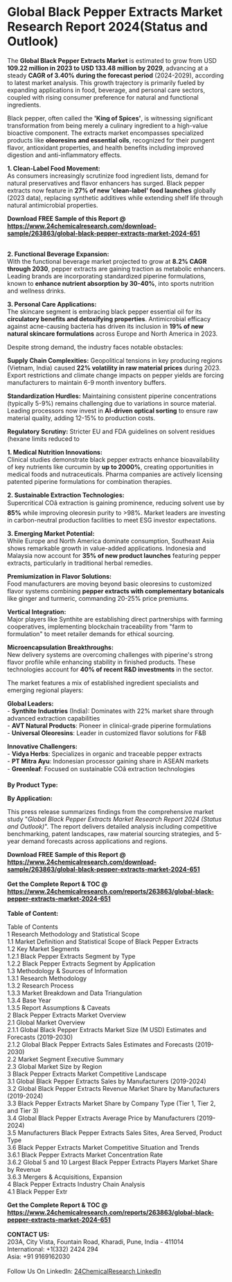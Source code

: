 <h1>Global Black Pepper Extracts Market Research Report 2024(Status and Outlook)</h1><p>The <strong>Global Black Pepper Extracts Market</strong> is estimated to grow from USD <strong>109.22 million in 2023 to USD 133.48 million by 2029</strong>, advancing at a steady <strong>CAGR of 3.40% during the forecast period</strong> (2024-2029), according to latest market analysis. This growth trajectory is primarily fueled by expanding applications in food, beverage, and personal care sectors, coupled with rising consumer preference for natural and functional ingredients.</p><p>Black pepper, often called the <strong>'King of Spices'</strong>, is witnessing significant transformation from being merely a culinary ingredient to a high-value bioactive component. The extracts market encompasses specialized products like <strong>oleoresins and essential oils</strong>, recognized for their pungent flavor, antioxidant properties, and health benefits including improved digestion and anti-inflammatory effects.</p><p><strong>1. Clean-Label Food Movement:</strong><br>
As consumers increasingly scrutinize food ingredient lists, demand for natural preservatives and flavor enhancers has surged. Black pepper extracts now feature in <strong>27% of new 'clean-label' food launches</strong> globally (2023 data), replacing synthetic additives while extending shelf life through natural antimicrobial properties.</p><div><b>Download FREE Sample of this Report @ 
            <a href="https://www.24chemicalresearch.com/download-sample/263863/global-black-pepper-extracts-market-2024-651">
            https://www.24chemicalresearch.com/download-sample/263863/global-black-pepper-extracts-market-2024-651</a></b></div><br><p><strong>2. Functional Beverage Expansion:</strong><br>
With the functional beverage market projected to grow at <strong>8.2% CAGR through 2030</strong>, pepper extracts are gaining traction as metabolic enhancers. Leading brands are incorporating standardized piperine formulations, known to <strong>enhance nutrient absorption by 30-40%</strong>, into sports nutrition and wellness drinks.</p><p><strong>3. Personal Care Applications:</strong><br>
The skincare segment is embracing black pepper essential oil for its <strong>circulatory benefits and detoxifying properties</strong>. Antimicrobial efficacy against acne-causing bacteria has driven its inclusion in <strong>19% of new natural skincare formulations</strong> across Europe and North America in 2023.</p><p>Despite strong demand, the industry faces notable obstacles:</p><p><strong>Supply Chain Complexities:</strong> Geopolitical tensions in key producing regions (Vietnam, India) caused <strong>22% volatility in raw material prices</strong> during 2023. Export restrictions and climate change impacts on pepper yields are forcing manufacturers to maintain 6-9 month inventory buffers.</p><p><strong>Standardization Hurdles:</strong> Maintaining consistent piperine concentrations (typically 5-9%) remains challenging due to variations in source material. Leading processors now invest in <strong>AI-driven optical sorting</strong> to ensure raw material quality, adding 12-15% to production costs.</p><p><strong>Regulatory Scrutiny:</strong> Stricter EU and FDA guidelines on solvent residues (hexane limits reduced to 
</p><p><strong>1. Medical Nutrition Innovations:</strong><br>
Clinical studies demonstrate black pepper extracts enhance bioavailability of key nutrients like curcumin by <strong>up to 2000%</strong>, creating opportunities in medical foods and nutraceuticals. Pharma companies are actively licensing patented piperine formulations for combination therapies.</p><p><strong>2. Sustainable Extraction Technologies:</strong><br>
Supercritical COâ extraction is gaining prominence, reducing solvent use by <strong>85%</strong> while improving oleoresin purity to &gt;98%. Market leaders are investing in carbon-neutral production facilities to meet ESG investor expectations.</p><p><strong>3. Emerging Market Potential:</strong><br>
While Europe and North America dominate consumption, Southeast Asia shows remarkable growth in value-added applications. Indonesia and Malaysia now account for <strong>35% of new product launches</strong> featuring pepper extracts, particularly in traditional herbal remedies.</p><p><strong>Premiumization in Flavor Solutions:</strong><br>
Food manufacturers are moving beyond basic oleoresins to customized flavor systems combining <strong>pepper extracts with complementary botanicals</strong> like ginger and turmeric, commanding 20-25% price premiums.</p><p><strong>Vertical Integration:</strong><br>
Major players like Synthite are establishing direct partnerships with farming cooperatives, implementing blockchain traceability from "farm to formulation" to meet retailer demands for ethical sourcing.</p><p><strong>Microencapsulation Breakthroughs:</strong><br>
New delivery systems are overcoming challenges with piperine's strong flavor profile while enhancing stability in finished products. These technologies account for <strong>40% of recent R&amp;D investments</strong> in the sector.</p><p>The market features a mix of established ingredient specialists and emerging regional players:</p><p><strong>Global Leaders:</strong><br>
- <strong>Synthite Industries</strong> (India): Dominates with 22% market share through advanced extraction capabilities<br>
- <strong>AVT Natural Products</strong>: Pioneer in clinical-grade piperine formulations<br>
- <strong>Universal Oleoresins</strong>: Leader in customized flavor solutions for F&amp;B</p><p><strong>Innovative Challengers:</strong><br>
- <strong>Vidya Herbs</strong>: Specializes in organic and traceable pepper extracts<br>
- <strong>PT Mitra Ayu</strong>: Indonesian processor gaining share in ASEAN markets<br>
- <strong>Greenleaf</strong>: Focused on sustainable COâ extraction technologies</p><p><strong>By Product Type:</strong></p><p><strong>By Application:</strong></p><p>This press release summarizes findings from the comprehensive market study "<em>Global Black Pepper Extracts Market Research Report 2024 (Status and Outlook)</em>". The report delivers detailed analysis including competitive benchmarking, patent landscapes, raw material sourcing strategies, and 5-year demand forecasts across applications and regions.</p><div><b>Download FREE Sample of this Report @ 
            <a href="https://www.24chemicalresearch.com/download-sample/263863/global-black-pepper-extracts-market-2024-651">
            https://www.24chemicalresearch.com/download-sample/263863/global-black-pepper-extracts-market-2024-651</a></b></div><br><div><b>Get the Complete Report & TOC @ 
            <a href="https://www.24chemicalresearch.com/reports/263863/global-black-pepper-extracts-market-2024-651">
            https://www.24chemicalresearch.com/reports/263863/global-black-pepper-extracts-market-2024-651</a></b></div><br>
            <b>Table of Content:</b><p>Table of Contents<br />
1 Research Methodology and Statistical Scope<br />
1.1 Market Definition and Statistical Scope of Black Pepper Extracts<br />
1.2 Key Market Segments<br />
1.2.1 Black Pepper Extracts Segment by Type<br />
1.2.2 Black Pepper Extracts Segment by Application<br />
1.3 Methodology & Sources of Information<br />
1.3.1 Research Methodology<br />
1.3.2 Research Process<br />
1.3.3 Market Breakdown and Data Triangulation<br />
1.3.4 Base Year<br />
1.3.5 Report Assumptions & Caveats<br />
2 Black Pepper Extracts Market Overview<br />
2.1 Global Market Overview<br />
2.1.1 Global Black Pepper Extracts Market Size (M USD) Estimates and Forecasts (2019-2030)<br />
2.1.2 Global Black Pepper Extracts Sales Estimates and Forecasts (2019-2030)<br />
2.2 Market Segment Executive Summary<br />
2.3 Global Market Size by Region<br />
3 Black Pepper Extracts Market Competitive Landscape<br />
3.1 Global Black Pepper Extracts Sales by Manufacturers (2019-2024)<br />
3.2 Global Black Pepper Extracts Revenue Market Share by Manufacturers (2019-2024)<br />
3.3 Black Pepper Extracts Market Share by Company Type (Tier 1, Tier 2, and Tier 3)<br />
3.4 Global Black Pepper Extracts Average Price by Manufacturers (2019-2024)<br />
3.5 Manufacturers Black Pepper Extracts Sales Sites, Area Served, Product Type<br />
3.6 Black Pepper Extracts Market Competitive Situation and Trends<br />
3.6.1 Black Pepper Extracts Market Concentration Rate<br />
3.6.2 Global 5 and 10 Largest Black Pepper Extracts Players Market Share by Revenue<br />
3.6.3 Mergers & Acquisitions, Expansion<br />
4 Black Pepper Extracts Industry Chain Analysis<br />
4.1 Black Pepper Extr</p><div><b>Get the Complete Report & TOC @ 
            <a href="https://www.24chemicalresearch.com/reports/263863/global-black-pepper-extracts-market-2024-651">
            https://www.24chemicalresearch.com/reports/263863/global-black-pepper-extracts-market-2024-651</a></b></div><br><b>CONTACT US:</b><br>
            203A, City Vista, Fountain Road, Kharadi, Pune, India - 411014<br>
            International: +1(332) 2424 294<br>
            Asia: +91 9169162030 <br><br>
            Follow Us On LinkedIn: <a href="https://www.linkedin.com/company/24chemicalresearch/">24ChemicalResearch LinkedIn</a>